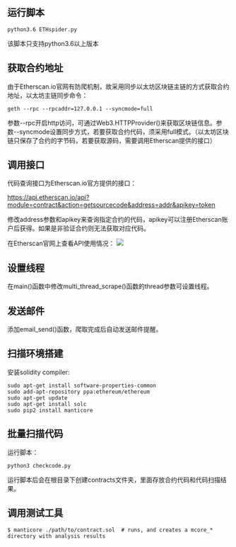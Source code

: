 ## 运行脚本

```shell
python3.6 ETHspider.py
```
该脚本只支持python3.6以上版本

## 获取合约地址

由于Etherscan.io官网有防爬机制，故采用同步以太坊区块链主链的方式获取合约地址，以太坊主链同步命令：

```shell
geth --rpc --rpcaddr=127.0.0.1 --syncmode=full
```

参数--rpc开启http访问，可通过Web3.HTTPProvider()来获取区块链信息。参数--syncmode设置同步方式，若要获取合约代码，须采用full模式。（以太坊区块链只保存了合约的字节码，若要获取源码，需要调用Etherscan提供的接口）

## 调用接口

代码查询接口为Etherscan.io官方提供的接口：

https://api.etherscan.io/api?module=contract&action=getsourcecode&address=addr&apikey=token

修改address参数和apikey来查询指定合约的代码，apikey可以注册Etherscan账户后获得。如果是非验证合约则无法获取对应代码。

在Etherscan官网上查看API使用情况：
![](http://i38.photobucket.com/albums/e117/bucketuser111/Blog/apistat_zps8p6hde4r.png)

## 设置线程

在main()函数中修改multi_thread_scrape()函数的thread参数可设置线程。

## 发送邮件

添加email_send()函数，爬取完成后自动发送邮件提醒。

## 扫描环境搭建

安装solidity compiler:

```shell
sudo apt-get install software-properties-common
sudo add-apt-repository ppa:ethereum/ethereum
sudo apt-get update
sudo apt-get install solc
sudo pip2 install manticore
```

## 批量扫描代码

运行脚本：

```shell
python3 checkcode.py
```

运行脚本后会在根目录下创建contracts文件夹，里面存放合约代码和代码扫描结果。

## 调用测试工具

```shell
$ manticore ./path/to/contract.sol  # runs, and creates a mcore_* directory with analysis results
```
